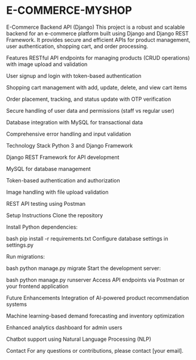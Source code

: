 # E-COMMERCE-MYSHOP

E-Commerce Backend API (Django)
This project is a robust and scalable backend for an e-commerce platform built using Django and Django REST Framework. It provides secure and efficient APIs for product management, user authentication, shopping cart, and order processing.

Features
RESTful API endpoints for managing products (CRUD operations) with image upload and validation

User signup and login with token-based authentication

Shopping cart management with add, update, delete, and view cart items

Order placement, tracking, and status update with OTP verification

Secure handling of user data and permissions (staff vs regular user)

Database integration with MySQL for transactional data

Comprehensive error handling and input validation

Technology Stack
Python 3 and Django Framework

Django REST Framework for API development

MySQL for database management

Token-based authentication and authorization

Image handling with file upload validation

REST API testing using Postman

Setup Instructions
Clone the repository

Install Python dependencies:

bash
pip install -r requirements.txt
Configure database settings in settings.py

Run migrations:

bash
python manage.py migrate
Start the development server:

bash
python manage.py runserver
Access API endpoints via Postman or your frontend application

Future Enhancements
Integration of AI-powered product recommendation systems

Machine learning-based demand forecasting and inventory optimization

Enhanced analytics dashboard for admin users

Chatbot support using Natural Language Processing (NLP)

Contact
For any questions or contributions, please contact [your email].
